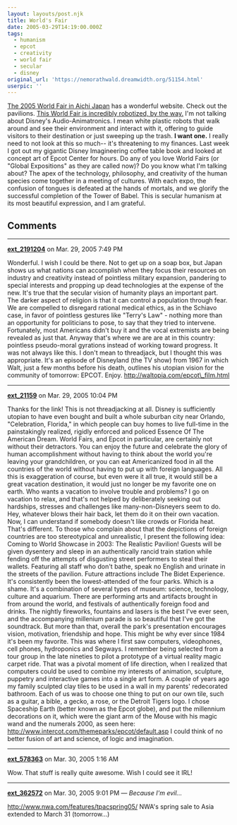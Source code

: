 ```yaml
---
layout: layouts/post.njk
title: World's Fair
date: 2005-03-29T14:19:00.000Z
tags:
  - humanism
  - epcot
  - creativity
  - world fair
  - secular
  - disney
original_url: 'https://nemorathwald.dreamwidth.org/51154.html'
userpic: ''
---
```

[The 2005 World Fair in Aichi Japan](http://www-2.expo2005.or.jp/en/index.html) has a wonderful website. Check out the pavilions. [This World Fair is incredibly robotized, by the way.](http://www-2.expo2005.or.jp/en/robot/index.html) I'm not talking about Disney's Audio-Animatronics. I mean white plastic robots that walk around and see their environment and interact with it, offering to guide visitors to their destination or just sweeping up the trash. **I want one.** I really need to not look at this so much-- it's threatening to my finances. Last week I got out my gigantic Disney Imagineering coffee table book and looked at concept art of Epcot Center for hours. Do any of you love World Fairs (or "Global Expositions" as they are called now)? Do you know what I'm talking about? The apex of the technology, philosophy, and creativity of the human species come together in a meeting of cultures. With each expo, the confusion of tongues is defeated at the hands of mortals, and we glorify the successful completion of the Tower of Babel. This is secular humanism at its most beautiful expression, and I am grateful.

## Comments

---

**[ext_2191204](https://www.dreamwidth.org/users/ext_2191204)** on Mar. 29, 2005 7:49 PM

Wonderful. I wish I could be there. Not to get up on a soap box, but Japan shows us what nations can accomplish when they focus their resources on industry and creativity instead of pointless military expansion, pandering to special interests and propping up dead technologies at the expense of the new. It's true that the secular vision of humanity plays an important part. The darker aspect of religion is that it can control a population through fear. We are compelled to disregard rational medical ethics, as in the Schiavo case, in favor of pointless gestures like "Terry's Law" - nothing more than an opportunity for politicians to pose, to say that they tried to intervene. Fortunately, most Americans didn't buy it and the vocal extremists are being revealed as just that. Anyway that's where we are are at in this country: pointless pseudo-moral gyrations instead of working toward progress. It was not always like this. I don't mean to threadjack, but I thought this was appropriate. It's an episode of Disneyland (the TV show) from 1967 in which Walt, just a few months before his death, outlines his utopian vision for the community of tomorrow: EPCOT. Enjoy. http://waltopia.com/epcot\_film.html

---

**[ext_21159](https://www.dreamwidth.org/users/ext_21159)** on Mar. 29, 2005 10:04 PM

Thanks for the link! This is not threadjacking at all. Disney is sufficiently utopian to have even bought and built a whole suburban city near Orlando, "Celebration, Florida," in which people can buy homes to live full-time in the painstakingly realized, rigidly enforced and policed Essence Of The American Dream. World Fairs, and Epcot in particular, are certainly not without their detractors. You can enjoy the future and celebrate the glory of human accomplishment without having to think about the world you're leaving your grandchildren, or you can eat Americanized food in all the countries of the world without having to put up with foreign languages. All this is exaggeration of course, but even were it all true, it would still be a great vacation destination, it would just no longer be my favorite one on earth. Who wants a vacation to involve trouble and problems? I go on vacation to relax, and that's not helped by deliberately seeking out hardships, stresses and challenges like many-non-Disneyers seem to do. Hey, whatever blows their hair back, let them do it on their own vacation. Now, I can understand if somebody doesn't like crowds or Florida heat. That's different. To those who complain about that the depictions of foreign countries are too stereotypical and unrealistic, I present the following idea: Coming to World Showcase in 2003: The Realistic Pavilion! Guests will be given dysentery and sleep in an authentically rancid train station while fending off the attempts of disgusting street performers to steal their wallets. Featuring all staff who don't bathe, speak no English and urinate in the streets of the pavilion. Future attractions include The Bidet Experience. It's consistently been the lowest-attended of the four parks. Which is a shame. It's a combination of several types of museum: science, technology, culture and aquarium. There are performing arts and artifacts brought in from around the world, and festivals of authentically foreign food and drinks. The nightly fireworks, fountains and lasers is the best I've ever seen, and the accompanying millenium parade is so beautiful that I've got the soundtrack. But more than that, overall the park's presentation encourages vision, motivation, friendship and hope. This might be why ever since 1984 it's been my favorite. This was where I first saw computers, videophones, cell phones, hydroponics and Segways. I remember being selected from a tour group in the late nineties to pilot a prototype of a virtual reality magic carpet ride. That was a pivotal moment of life direction, when I realized that computers could be used to combine my interests of animation, sculpture, puppetry and interactive games into a single art form. A couple of years ago my family sculpted clay tiles to be used in a wall in my parents' redecorated bathroom. Each of us was to choose one thing to put on our own tile, such as a guitar, a bible, a gecko, a rose, or the Detroit Tigers logo. I chose Spaceship Earth (better known as the Epcot globe), and put the millennium decorations on it, which were the giant arm of the Mouse with his magic wand and the numerals 2000, as seen here: http://www.intercot.com/themeparks/epcot/default.asp I could think of no better fusion of art and science, of logic and imagination.

---

**[ext_578363](https://www.dreamwidth.org/users/ext_578363)** on Mar. 30, 2005 1:16 AM

Wow. That stuff is really quite awesome. Wish I could see it IRL!

---

**[ext_362572](https://www.dreamwidth.org/users/ext_362572)** on Mar. 30, 2005 9:01 PM — *Because I'm evil...*

http://www.nwa.com/features/tpacspring05/ NWA's spring sale to Asia extended to March 31 (tomorrow...)
